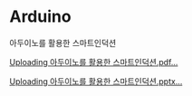 # Arduino
아두이노를 활용한 스마트인덕션

[Uploading 아두이노를 활용한 스마트인덕션.pdf…]()

[Uploading 아두이노를 활용한 스마트인덕션.pptx…]()

